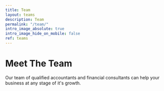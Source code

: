 ```yaml
---
title: Team
layout: teams
description: Team
permalink: "/team/"
intro_image_absolute: true
intro_image_hide_on_mobile: false
ref: teams
---
```


# Meet The Team

Our team of qualified accountants and financial consultants can help your business at any stage of it's growth.

